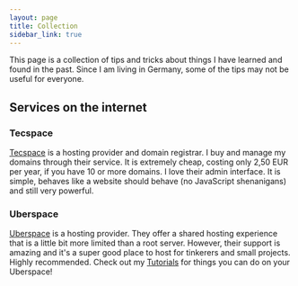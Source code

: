 ```yaml
---
layout: page
title: Collection
sidebar_link: true
---
```


This page is a collection of tips and tricks about things I have learned and found in the past. Since I am living in Germany, some of the tips may not be useful for everyone.

## Services on the internet

### Tecspace
[Tecspace](https://tecspace.de) is a hosting provider and domain registrar. I buy and manage my domains through their service. It is extremely cheap, costing only 2,50 EUR per year, if you have 10 or more domains. I love their admin interface. It is simple, behaves like a website should behave (no JavaScript shenanigans) and still very powerful.

### Uberspace
[Uberspace](https://uberspace.de) is a hosting provider. They offer a shared hosting experience that is a little bit more limited than a root server. However, their support is amazing and it's a super good place to host for tinkerers and small projects. Highly recommended. Check out my [Tutorials](/category/tutorials.html) for things you can do on your Uberspace!
